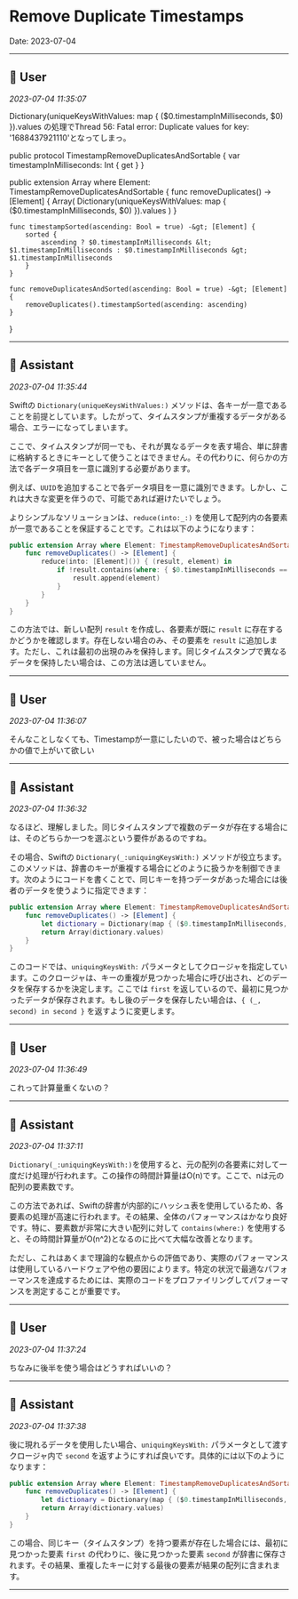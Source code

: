 # Remove Duplicate Timestamps

Date: 2023-07-04

---

## 👤 User
*2023-07-04 11:35:07*

Dictionary(uniqueKeysWithValues: map { ($0.timestampInMilliseconds, $0) }).values の処理でThread 56: Fatal error: Duplicate values for key: '1688437921110'となってしまっ。

public protocol TimestampRemoveDuplicatesAndSortable {
    var timestampInMilliseconds: Int { get }
}

public extension Array where Element: TimestampRemoveDuplicatesAndSortable {
    func removeDuplicates() -&gt; [Element] {
        Array(
            Dictionary(uniqueKeysWithValues: map { ($0.timestampInMilliseconds, $0) }).values
        )
    }

    func timestampSorted(ascending: Bool = true) -&gt; [Element] {
        sorted {
            ascending ? $0.timestampInMilliseconds &lt; $1.timestampInMilliseconds : $0.timestampInMilliseconds &gt; $1.timestampInMilliseconds
        }
    }

    func removeDuplicatesAndSorted(ascending: Bool = true) -&gt; [Element] {
        removeDuplicates().timestampSorted(ascending: ascending)
    }
}

---

## 🤖 Assistant
*2023-07-04 11:35:44*

Swiftの `Dictionary(uniqueKeysWithValues:)` メソッドは、各キーが一意であることを前提としています。したがって、タイムスタンプが重複するデータがある場合、エラーになってしまいます。

ここで、タイムスタンプが同一でも、それが異なるデータを表す場合、単に辞書に格納するときにキーとして使うことはできません。その代わりに、何らかの方法で各データ項目を一意に識別する必要があります。

例えば、`UUID`を追加することで各データ項目を一意に識別できます。しかし、これは大きな変更を伴うので、可能であれば避けたいでしょう。

よりシンプルなソリューションは、`reduce(into:_:)` を使用して配列内の各要素が一意であることを保証することです。これは以下のようになります：

```swift
public extension Array where Element: TimestampRemoveDuplicatesAndSortable {
    func removeDuplicates() -> [Element] {
        reduce(into: [Element]()) { (result, element) in
            if !result.contains(where: { $0.timestampInMilliseconds == element.timestampInMilliseconds }) {
                result.append(element)
            }
        }
    }
}
```

この方法では、新しい配列 `result` を作成し、各要素が既に `result` に存在するかどうかを確認します。存在しない場合のみ、その要素を `result` に追加します。ただし、これは最初の出現のみを保持します。同じタイムスタンプで異なるデータを保持したい場合は、この方法は適していません。

---

## 👤 User
*2023-07-04 11:36:07*

そんなことしなくても、Timestampが一意にしたいので、被った場合はどちらかの値で上がいて欲しい

---

## 🤖 Assistant
*2023-07-04 11:36:32*

なるほど、理解しました。同じタイムスタンプで複数のデータが存在する場合には、そのどちらか一つを選ぶという要件があるのですね。

その場合、Swiftの `Dictionary(_:uniquingKeysWith:)` メソッドが役立ちます。このメソッドは、辞書のキーが重複する場合にどのように扱うかを制御できます。次のようにコードを書くことで、同じキーを持つデータがあった場合には後者のデータを使うように指定できます：

```swift
public extension Array where Element: TimestampRemoveDuplicatesAndSortable {
    func removeDuplicates() -> [Element] {
        let dictionary = Dictionary(map { ($0.timestampInMilliseconds, $0) }, uniquingKeysWith: { (first, _) in first })
        return Array(dictionary.values)
    }
}
```

このコードでは、`uniquingKeysWith:` パラメータとしてクロージャを指定しています。このクロージャは、キーの重複が見つかった場合に呼び出され、どのデータを保存するかを決定します。ここでは `first` を返しているので、最初に見つかったデータが保存されます。もし後のデータを保存したい場合は、`{ (_, second) in second }` を返すように変更します。

---

## 👤 User
*2023-07-04 11:36:49*

これって計算量重くないの？

---

## 🤖 Assistant
*2023-07-04 11:37:11*

`Dictionary(_:uniquingKeysWith:)`を使用すると、元の配列の各要素に対して一度だけ処理が行われます。この操作の時間計算量はO(n)です。ここで、nは元の配列の要素数です。

この方法であれば、Swiftの辞書が内部的にハッシュ表を使用しているため、各要素の処理が高速に行われます。その結果、全体のパフォーマンスはかなり良好です。特に、要素数が非常に大きい配列に対して `contains(where:)` を使用すると、その時間計算量がO(n^2)となるのに比べて大幅な改善となります。

ただし、これはあくまで理論的な観点からの評価であり、実際のパフォーマンスは使用しているハードウェアや他の要因によります。特定の状況で最適なパフォーマンスを達成するためには、実際のコードをプロファイリングしてパフォーマンスを測定することが重要です。

---

## 👤 User
*2023-07-04 11:37:24*

ちなみに後半を使う場合はどうすればいいの？

---

## 🤖 Assistant
*2023-07-04 11:37:38*

後に現れるデータを使用したい場合、`uniquingKeysWith:` パラメータとして渡すクロージャ内で `second` を返すようにすれば良いです。具体的には以下のようになります：

```swift
public extension Array where Element: TimestampRemoveDuplicatesAndSortable {
    func removeDuplicates() -> [Element] {
        let dictionary = Dictionary(map { ($0.timestampInMilliseconds, $0) }, uniquingKeysWith: { (_, second) in second })
        return Array(dictionary.values)
    }
}
```

この場合、同じキー（タイムスタンプ）を持つ要素が存在した場合には、最初に見つかった要素 `first` の代わりに、後に見つかった要素 `second` が辞書に保存されます。その結果、重複したキーに対する最後の要素が結果の配列に含まれます。

---
